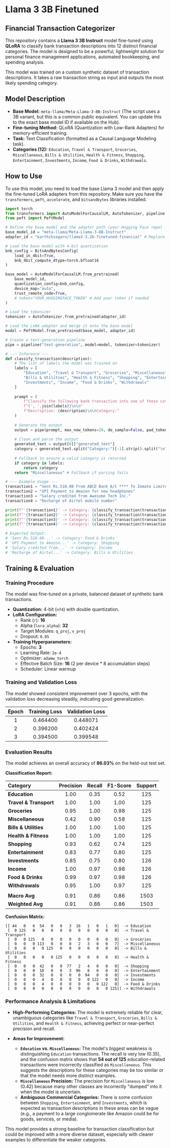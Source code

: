 # Llama 3 3B Finetuned

## Financial Transaction Categorizer

This repository contains a **Llama 3 3B Instruct** model fine-tuned using **QLoRA** to classify bank transaction descriptions into 12 distinct financial categories. The model is designed to be a powerful, lightweight solution for personal finance management applications, automated bookkeeping, and spending analysis.

This model was trained on a custom synthetic dataset of transaction descriptions. It takes a raw transaction string as input and outputs the most likely spending category.

## Model Description

- **Base Model:** `meta-llama/Meta-Llama-3-8B-Instruct` (The script uses a 3B variant, but this is a common public equivalent. You can update this to the exact base model ID if available on the Hub).
- **Fine-tuning Method:** QLoRA (Quantization with Low-Rank Adapters) for memory-efficient training.
- **Task:** Text Classification (formatted as a Causal Language Modeling task).
- **Categories (12):** `Education`, `Travel & Transport`, `Groceries`, `Miscellaneous`, `Bills & Utilities`, `Health & Fitness`, `Shopping`, `Entertainment`, `Investments`, `Income`, `Food & Drinks`, `Withdrawals`.

## How to Use

To use this model, you need to load the base Llama 3 model and then apply the fine-tuned LoRA adapters from this repository. Make sure you have the `transformers`, `peft`, `accelerate`, and `bitsandbytes` libraries installed.

```python
import torch
from transformers import AutoModelForCausalLM, AutoTokenizer, pipeline
from peft import PeftModel

# Define the base model and the adapter path (your Hugging Face repo)
base_model_id = "meta-llama/Meta-Llama-3-8B-Instruct" 
adapter_id = "karthiksagarn/llama3-3.2b-finetuned-financial" # Replace with your HF repo ID

# Load the base model with 4-bit quantization
bnb_config = BitsAndBytesConfig(
    load_in_4bit=True,
    bnb_4bit_compute_dtype=torch.bfloat16
)

base_model = AutoModelForCausalLM.from_pretrained(
    base_model_id,
    quantization_config=bnb_config,
    device_map="auto",
    trust_remote_code=True,
    # token="YOUR_HUGGINGFACE_TOKEN" # Add your token if needed
)

# Load the tokenizer
tokenizer = AutoTokenizer.from_pretrained(adapter_id)

# Load the LoRA adapter and merge it onto the base model
model = PeftModel.from_pretrained(base_model, adapter_id)

# Create a text-generation pipeline
pipe = pipeline("text-generation", model=model, tokenizer=tokenizer)

# --- Inference ---
def classify_transaction(description):
    # The list of labels the model was trained on
    labels = [
        "Education", "Travel & Transport", "Groceries", "Miscellaneous", 
        "Bills & Utilities", "Health & Fitness", "Shopping", "Entertainment", 
        "Investments", "Income", "Food & Drinks", "Withdrawals"
    ]
    
    prompt = (
        f"Classify the following bank transaction into one of these categories:\n"
        f"{', '.join(labels)}\n\n"
        f"Description: {description}\n\nCategory:"
    )
    
    # Generate the output
    output = pipe(prompt, max_new_tokens=20, do_sample=False, pad_token_id=tokenizer.eos_token_id)
    
    # Clean and parse the output
    generated_text = output[0]["generated_text"]
    category = generated_text.split("Category:")[-1].strip().split("\n")[0].strip()
    
    # Fallback to ensure a valid category is returned
    if category in labels:
        return category
    return "Miscellaneous" # Fallback if parsing fails

# --- Example Usage ---
transaction1 = "Sent Rs.510.00 From ABCD Bank A/C **** To Zomato Limited On 10/01/29"
transaction2 = "UPI Payment to Amazon for new headphones"
transaction3 = "Salary credited from Awesome Tech Inc."
transaction4 = "Recharge of Airtel mobile number"

print(f"'{transaction1}' -> Category: {classify_transaction(transaction1)}")
print(f"'{transaction2}' -> Category: {classify_transaction(transaction2)}")
print(f"'{transaction3}' -> Category: {classify_transaction(transaction3)}")
print(f"'{transaction4}' -> Category: {classify_transaction(transaction4)}")

# Expected Output:
# 'Sent Rs.510.00...' -> Category: Food & Drinks
# 'UPI Payment to Amazon...' -> Category: Shopping
# 'Salary credited from...' -> Category: Income
# 'Recharge of Airtel...' -> Category: Bills & Utilities
```

## Training & Evaluation

### Training Procedure

The model was fine-tuned on a private, balanced dataset of synthetic bank transactions.

- **Quantization:** 4-bit (`nf4`) with double quantization.
- **LoRA Configuration:**
  - Rank (`r`): **16**
  - Alpha (`lora_alpha`): **32**
  - Target Modules: `q_proj`, `v_proj`
  - Dropout: `0.05`
- **Training Hyperparameters:**
  - Epochs: **3**
  - Learning Rate: `2e-4`
  - Optimizer: `adamw_torch`
  - Effective Batch Size: **16** (2 per device * 8 accumulation steps)
  - Scheduler: Linear warmup

### Training and Validation Loss
The model showed consistent improvement over 3 epochs, with the validation loss decreasing steadily, indicating good generalization.

| Epoch | Training Loss | Validation Loss |
|:-----:|:-------------:|:---------------:|
| 1     | 0.464400      | 0.448071        |
| 2     | 0.396200      | 0.402424        |
| 3     | 0.394500      | 0.399548        |


### Evaluation Results

The model achieves an overall accuracy of **86.03%** on the held-out test set.

**Classification Report:**

| Category             | Precision | Recall | F1-Score | Support |
|:---------------------|:---------:|:------:|:--------:|:-------:|
| **Education** | 1.00      | 0.35   | 0.52     | 125     |
| **Travel & Transport** | 1.00      | 1.00   | 1.00     | 125     |
| **Groceries** | 0.95      | 1.00   | 0.98     | 125     |
| **Miscellaneous** | 0.42      | 0.90   | 0.58     | 125     |
| **Bills & Utilities**| 1.00      | 1.00   | 1.00     | 125     |
| **Health & Fitness** | 1.00      | 1.00   | 1.00     | 125     |
| **Shopping** | 0.93      | 0.62   | 0.74     | 125     |
| **Entertainment** | 0.83      | 0.77   | 0.80     | 125     |
| **Investments** | 0.85      | 0.75   | 0.80     | 126     |
| **Income** | 1.00      | 0.97   | 0.98     | 126     |
| **Food & Drinks** | 0.99      | 0.97   | 0.98     | 126     |
| **Withdrawals** | 0.95      | 1.00   | 0.97     | 125     |
|                      |           |        |          |         |
| **Macro Avg** | 0.91      | 0.86   | 0.86     | 1503    |
| **Weighted Avg** | 0.91      | 0.86   | 0.86     | 1503    |

**Confusion Matrix:**
```
[[ 44   0   6  54   0   0   3  16   1   0   1   0]  -> Education
 [  0 125   0   0   0   0   0   0   0   0   0   0]  -> Travel & Transport
 [  0   0 125   0   0   0   0   0   0   0   0   0]  -> Groceries
 [  0   0   0 113   0   0   0   2   3   0   0   7]  -> Miscellaneous
 [  0   0   0   0 125   0   0   0   0   0   0   0]  -> Bills & Utilities
 [  0   0   0   0   0 125   0   0   0   0   0   0]  -> Health & Fitness
 [  0   0   0  42   0   0  77   2   4   0   0   0]  -> Shopping
 [  0   0   0  18   0   0   3  96   8   0   0   0]  -> Entertainment
 [  0   0   0  32   0   0   0   0  94   0   0   0]  -> Investments
 [  0   0   0   4   0   0   0   0   0 122   0   0]  -> Income
 [  0   0   0   4   0   0   0   0   0   0 122   0]  -> Food & Drinks
 [  0   0   0   0   0   0   0   0   0   0   0 125]] -> Withdrawals
```

### Performance Analysis & Limitations

- **High-Performing Categories:** The model is extremely reliable for clear, unambiguous categories like `Travel & Transport`, `Groceries`, `Bills & Utilities`, and `Health & Fitness`, achieving perfect or near-perfect precision and recall.

- **Areas for Improvement:**
  - **`Education` vs. `Miscellaneous`:** The model's biggest weakness is distinguishing `Education` transactions. The recall is very low (0.35), and the confusion matrix shows that **54 out of 125** education-related transactions were incorrectly classified as `Miscellaneous`. This suggests the descriptions for these categories may be too similar or that the model needs more distinct examples.
  - **`Miscellaneous` Precision:** The precision for `Miscellaneous` is low (0.42) because many other classes are incorrectly "dumped" into it when the model is uncertain.
  - **Ambiguous Commercial Categories:** There is some confusion between `Shopping`, `Entertainment`, and `Investments`, which is expected as transaction descriptions in these areas can be vague (e.g., a payment to a large conglomerate like Amazon could be for goods, services, or media).

This model provides a strong baseline for transaction classification but could be improved with a more diverse dataset, especially with clearer examples to differentiate the weaker categories.
